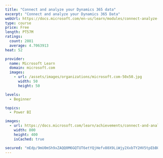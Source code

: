 ```yaml
---
title: "Connect and analyze your Dynamics 365 data​"
excerpt: "Connect and analyze your Dynamics 365 Data​"
webUrl: https://docs.microsoft.com/en-us/learn/modules/connect-analyze-dynamics-365-data/
type: course
price: Free
length: PT57M
ratings:
  count: 2081
  average: 4.7063913
heat: 52

provider:
  name: Microsoft Learn
  domain: microsoft.com
  images:
    - url: /assets/images/organizations/microsoft.com-50x50.jpg
      width: 50
      height: 50

levels:
  - Beginner

topics:
  - Power BI

images:
  - url: https://docs.microsoft.com/learn/achievements/connect-and-analyze-your-microsoft-dynamics-365-data-social.png
    width: 800
    height: 400
    isCached: true

secured: "mEdp/9mU0mSh9xZAQQ0M6GQTUT6etYQjHefv80X9LiWjy2XxbTY2HV5tpEbBOgjDUPwHyxuc53ZnYIFeiHe2orbX0D9PQwWYMDdKhjNbNcFlO2JuRdzX/KniedHm0zGe1x2jWXJi+E8A43sdOFIKeMl3vgwcO8dk9ssUtP/REhGrHNHgysRW85rO9JHMTxitg8qa0W9C4B1kpaiEfe4fVXdWaFMru060eMCd6db2LVRlJ0EXPJRLvvQTuPr1pQY1ojfNneuGcSUo4jT5NMo+Gxels2dUyg6XhM5cpRQczzcLP8wOe7fqPbyPopMc0wAMYtLI4ZhGHw2ZOKlA0K9KXm2Is1abDN6cV+yObUdZhBs3qPW8GN1Wutn7D2isp1gNXBEPjhx6Bpjk2fBsBL//vy1Ehlmw8jOHZjbn8ayS8Cc=;jfeSLfGqUZm4f5wlFrltqQ=="
---
```


